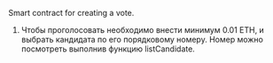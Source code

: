 Smart contract for creating a vote.

1) Чтобы проголосовать необходимо внести минимум 0.01 ETH, и выбрать кандидата по его порядковому номеру. Номер можно посмотреть выполнив функцию listCandidate.

